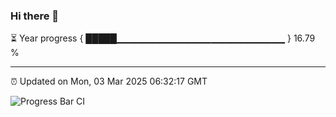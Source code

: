 ### Hi there 👋

⏳ Year progress { █████▁▁▁▁▁▁▁▁▁▁▁▁▁▁▁▁▁▁▁▁▁▁▁▁▁ } 16.79 %

---

⏰ Updated on Mon, 03 Mar 2025 06:32:17 GMT

![Progress Bar CI](https://github.com/ZhaoGui/ZhaoGui/workflows/Progress%20Bar%20CI/badge.svg)
